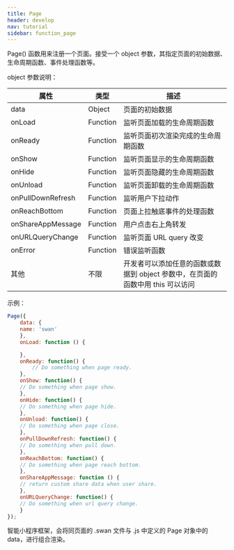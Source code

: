 ```yaml
---
title: Page
header: develop
nav: tutorial
sidebar: function_page
---
```


 

Page() 函数用来注册一个页面。接受一个 object 参数，其指定页面的初始数据、生命周期函数、事件处理函数等。

<notice>object 参数说明：</notice>

|属性|类型|描述|
|----|----|----|
|data|Object|页面的初始数据|
|onLoad|Function| 监听页面加载的生命周期函数|
|onReady|Function| 监听页面初次渲染完成的生命周期函数|
|onShow|Function| 监听页面显示的生命周期函数|
|onHide|Function| 监听页面隐藏的生命周期函数|
|onUnload|Function| 监听页面卸载的生命周期函数|
|onPullDownRefresh|Function| 监听用户下拉动作|
|onReachBottom|Function| 页面上拉触底事件的处理函数|
|onShareAppMessage|Function| 用户点击右上角转发|
|onURLQueryChange|Function|监听页面 URL query 改变|
|onError|Function|错误监听函数|
|其他|不限|开发者可以添加任意的函数或数据到 object 参数中，在页面的函数中用 this 可以访问|

<notice>示例：</notice>
```js
Page({
    data: {
	name: 'swan'
    },
    onLoad: function () {

    },
    onReady: function() {
        // Do something when page ready.
    },
    onShow: function() {
	// Do something when page show.
    },
    onHide: function() {
	// Do something when page hide.
    },
    onUnload: function() {
	// Do something when page close.
    },
    onPullDownRefresh: function() {
	// Do something when pull down.
    },
    onReachBottom: function() {
	// Do something when page reach bottom.
    },
    onShareAppMessage: function () {
	// return custom share data when user share.
    },
    onURLQueryChange: function() {
	// Do something when url query change.
    }
});
```

智能小程序框架，会将同页面的 .swan 文件与 .js 中定义的 Page 对象中的 data，进行组合渲染。
